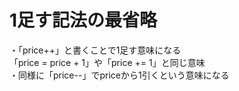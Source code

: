 # 1足す記法の最省略
・「price++」と書くことで1足す意味になる  
「price = price + 1」や「price += 1」と同じ意味  
・同様に「price--」でpriceから1引くという意味になる